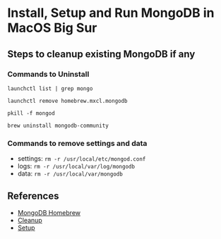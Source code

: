 # Install, Setup and Run MongoDB in MacOS Big Sur

## Steps to cleanup existing MongoDB if any

### Commands to Uninstall

```
launchctl list | grep mongo

launchctl remove homebrew.mxcl.mongodb

pkill -f mongod

brew uninstall mongodb-community
```

### Commands to remove settings and data

- settings: `rm -r /usr/local/etc/mongod.conf`
- logs: `rm -r /usr/local/var/log/mongodb`
- data: `rm -r /usr/local/var/mongodb`

## References

- [MongoDB Homebrew](https://github.com/mongodb/homebrew-brew)
- [Cleanup](https://gist.github.com/median-man/ea9e307d842c5f32adf20d383f9e6293)
- [Setup](https://blog.codewithdan.com/installing-mongodb-on-mac-catalina-using-homebrew/)
